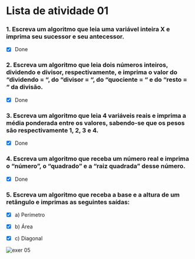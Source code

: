 # Lista de atividade 01

### 1. Escreva um algoritmo que leia uma variável inteira X e imprima seu sucessor e seu antecessor.

- [x] Done

### 2. Escreva um algoritmo que leia dois números inteiros, dividendo e divisor, respectivamente, e imprima o valor do “dividendo = “, do “divisor = “, do “quociente = “ e do “resto = “ da divisão.

- [x] Done

### 3. Escreva um algoritmo que leia 4 variáveis reais e imprima a média ponderada entre os valores, sabendo-se que os pesos são respectivamente 1, 2, 3 e 4.

- [x] Done

### 4. Escreva um algoritmo que receba um número real e imprima o “número”, o “quadrado” e a “raiz quadrada” desse número.

- [x] Done

### 5. Escreva um algoritmo que receba a base e a altura de um retângulo e imprimas as seguintes saídas:

- [x] a) Perímetro

- [x] b) Área

- [x] c) Diagonal

![exer 05](https://github.com/ifmscb-ads-turma-1229/primeiro-semestre/blob/main/doc/img/list-01-exer05.png)
